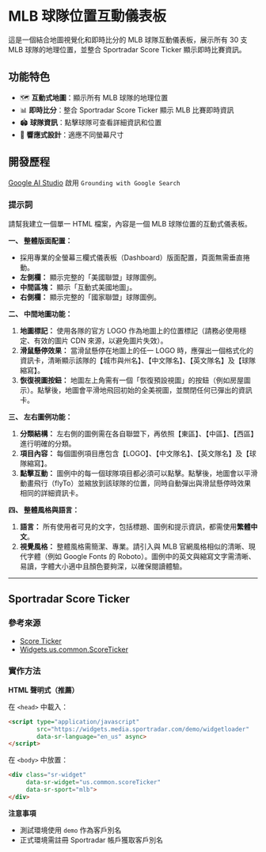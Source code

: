 # MLB 球隊位置互動儀表板

這是一個結合地圖視覺化和即時比分的 MLB 球隊互動儀表板，展示所有 30 支 MLB 球隊的地理位置，並整合 Sportradar Score Ticker 顯示即時比賽資訊。

## 功能特色

- 🗺️ **互動式地圖**：顯示所有 MLB 球隊的地理位置
- 📊 **即時比分**：整合 Sportradar Score Ticker 顯示 MLB 比賽即時資訊
- 🏟️ **球隊資訊**：點擊球隊可查看詳細資訊和位置
- 📱 **響應式設計**：適應不同螢幕尺寸

## 開發歷程

[Google AI Studio](https://aistudio.google.com/prompts/new_chat)
啟用 `Grounding with Google Search`

### 提示詞

請幫我建立一個單一 HTML 檔案，內容是一個 MLB 球隊位置的互動式儀表板。

**一、 整體版面配置：**

*   採用專業的全螢幕三欄式儀表板（Dashboard）版面配置，頁面無需垂直捲動。
*   **左側欄：** 顯示完整的「美國聯盟」球隊圖例。
*   **中間區塊：** 顯示「互動式美國地圖」。
*   **右側欄：** 顯示完整的「國家聯盟」球隊圖例。

**二、 中間地圖功能：**

1.  **地圖標記：** 使用各隊的官方 LOGO 作為地圖上的位置標記（請務必使用穩定、有效的圖片 CDN 來源，以避免圖片失效）。
2.  **滑鼠懸停效果：** 當滑鼠懸停在地圖上的任一 LOGO 時，應彈出一個格式化的資訊卡，清晰顯示該隊的【城市與州名】、【中文隊名】、【英文隊名】及【球隊縮寫】。
3.  **恢復視圖按鈕：** 地圖左上角需有一個「恢復預設視圖」的按鈕（例如房屋圖示）。點擊後，地圖會平滑地飛回初始的全美視圖，並關閉任何已彈出的資訊卡。

**三、 左右圖例功能：**

1.  **分類結構：** 左右側的圖例需在各自聯盟下，再依照【東區】、【中區】、【西區】進行明確的分類。
2.  **項目內容：** 每個圖例項目應包含【LOGO】、【中文隊名】、【英文隊名】及【球隊縮寫】。
3.  **點擊互動：** 圖例中的每一個球隊項目都必須可以點擊。點擊後，地圖會以平滑動畫飛行（flyTo）並縮放到該球隊的位置，同時自動彈出與滑鼠懸停時效果相同的詳細資訊卡。

**四、 整體風格與語言：**

1.  **語言：** 所有使用者可見的文字，包括標題、圖例和提示資訊，都需使用**繁體中文**。
2.  **視覺風格：** 整體風格需簡潔、專業。請引入與 MLB 官網風格相似的清晰、現代字體（例如 Google Fonts 的 Roboto）。圖例中的英文與縮寫文字需清晰、易讀，字體大小適中且顏色要夠深，以確保閱讀體驗。

---

## Sportradar Score Ticker 

### 參考來源

- [Score Ticker](https://widgets.media.sportradar.com/usdemo#eyJzcG9ydCI6Im1sYiIsImNhdGVnb3J5IjoibGVhZ3VlIiwic2Vhc29uSWQiOjEyNTczNSwibWF0Y2hJZCI6NTUzMDkxODMsInRlYW1VaWQiOjU5MzAsInBsYXllcklkIjo4NjUxMDYsInBsYXllcklkcyI6WzE0ODczMjAsODQzMzMzLDg2NDIwOCwyMTM5NjA4LDE3NDUyMDUsODQzODY3LDg0OTE2MCwxNjkyNTYzLDEwNzk5MzgsMTM1ODQ3NCwxNTM5NzY5LDg0ODU2NywyMTQ2NTU0LDg2NTEwNiwxNjk0MzEzLDI1NTAyNzMsMTA3ODEyMiwxNTM1MjM1LDExMzQxNzksODQyNjk1LDE1MzkxODksMTc0OTk1Myw4NDE3NTcsMTM5OTU5MywyMzI0MzUxLDEwOTgxMjBdfQ==)
- [Widgets.us.common.ScoreTicker](https://widgets.media.sportradar.com/usdocs/Widgets.us.common.ScoreTicker.html)

### 實作方法

**HTML 聲明式（推薦）**

在 `<head>` 中載入：
```html
<script type="application/javascript"
        src="https://widgets.media.sportradar.com/demo/widgetloader"
        data-sr-language="en_us" async>
</script>
```

在 `<body>` 中放置：
```html
<div class="sr-widget"
     data-sr-widget="us.common.scoreTicker"
     data-sr-sport="mlb">
</div>
```

**注意事項**
- 測試環境使用 `demo` 作為客戶別名
- 正式環境需註冊 Sportradar 帳戶獲取客戶別名